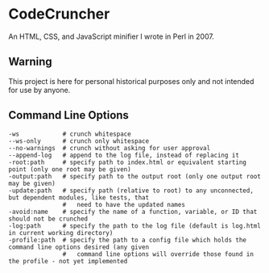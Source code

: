 CodeCruncher
============

An HTML, CSS, and JavaScript minifier I wrote in Perl in 2007.

Warning
-------
This project is here for personal historical purposes only and not intended for use by anyone.

Command Line Options
--------------------
    -ws            # crunch whitespace
    --ws-only      # crunch only whitespace
    --no-warnings  # crunch without asking for user approval
    --append-log   # append to the log file, instead of replacing it
    -root:path     # specify path to index.html or equivalent starting point (only one root may be given)
    -output:path   # specify path to the output root (only one output root may be given)
    -update:path   # specify path (relative to root) to any unconnected, but dependent modules, like tests, that 
                   #   need to have the updated names
    -avoid:name    # specify the name of a function, variable, or ID that should not be crunched
    -log:path      # specify the path to the log file (default is log.html in current working directory)
    -profile:path  # specify the path to a config file which holds the command line options desired (any given 
                   #   command line options will override those found in the profile - not yet implemented
